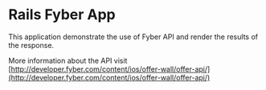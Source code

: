 Rails Fyber App
===============

This application demonstrate the use of Fyber API and render the results of the response.

More information about the API visit [http://developer.fyber.com/content/ios/offer-wall/offer-api/](http://developer.fyber.com/content/ios/offer-wall/offer-api/)